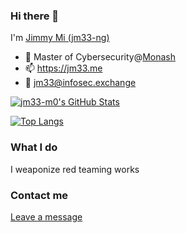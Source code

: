 ### Hi there 👋

I'm [Jimmy Mi (jm33-ng)](https://jm33.me/pages/jing-mi.html)

* 🏫 Master of Cybersecurity@[Monash](https://www.monash.edu)
* 📫 https://jm33.me
* 🐘 <a rel="me" href="https://infosec.exchange/@jm33">jm33@infosec.exchange</a>

[![jm33-m0's GitHub Stats](https://github-readme-stats.vercel.app/api?username=jm33-m0&show_icons=true&hide_title=false)](https://github.com/jm33-m0)

[![Top Langs](https://github-readme-stats.vercel.app/api/top-langs/?username=jm33-m0&hide=shell,javascript,groff,tex,html&layout=compact)](https://github.com/search?q=user%3Ajm33-m0&type=Repositories)

### What I do

I weaponize red teaming works

### Contact me

[Leave a message](https://jm33.me/pages/got-something-to-say.html)
